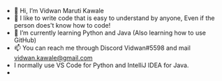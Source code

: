 - 👋 Hi, I’m Vidwan Maruti Kawale
- 👀 I like to write code that is easy to understand by anyone, Even if the person does't know how to code!
- 🌱 I’m currently learning Python and Java (Also learning how to use GitHub)
- 📫 You can reach me through Discord Vidwan#5598 and mail vidwan.kawale@gmail.com
- I normally use VS Code for Python and IntelliJ IDEA for Java.
- 

<!---
Vidhi2410/Vidhi2410 is a ✨ special ✨ repository because its `README.md` (this file) appears on your GitHub profile.
You can click the Preview link to take a look at your changes.
--->
